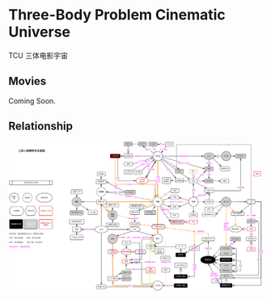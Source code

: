 # Three-Body Problem Cinematic Universe

 TCU 三体电影宇宙

## Movies

Coming Soon.


## Relationship

![](three-body-relationship.png)

